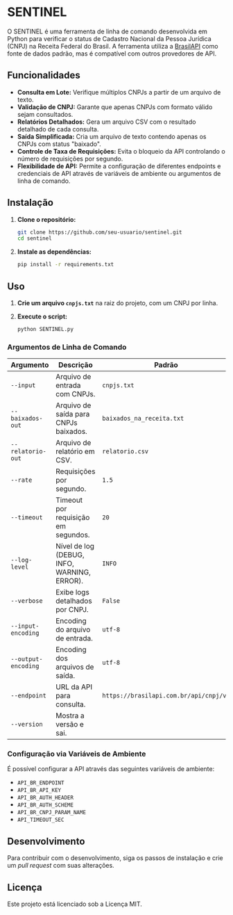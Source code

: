 # SENTINEL

O SENTINEL é uma ferramenta de linha de comando desenvolvida em Python para verificar o status de Cadastro Nacional da Pessoa Jurídica (CNPJ) na Receita Federal do Brasil. A ferramenta utiliza a [BrasilAPI](https://brasilapi.com.br/) como fonte de dados padrão, mas é compatível com outros provedores de API.

## Funcionalidades

- **Consulta em Lote:** Verifique múltiplos CNPJs a partir de um arquivo de texto.
- **Validação de CNPJ:** Garante que apenas CNPJs com formato válido sejam consultados.
- **Relatórios Detalhados:** Gera um arquivo CSV com o resultado detalhado de cada consulta.
- **Saída Simplificada:** Cria um arquivo de texto contendo apenas os CNPJs com status "baixado".
- **Controle de Taxa de Requisições:** Evita o bloqueio da API controlando o número de requisições por segundo.
- **Flexibilidade de API:** Permite a configuração de diferentes endpoints e credenciais de API através de variáveis de ambiente ou argumentos de linha de comando.

## Instalação

1.  **Clone o repositório:**
    ```bash
    git clone https://github.com/seu-usuario/sentinel.git
    cd sentinel
    ```

2.  **Instale as dependências:**
    ```bash
    pip install -r requirements.txt
    ```

## Uso

1.  **Crie um arquivo `cnpjs.txt`** na raiz do projeto, com um CNPJ por linha.

2.  **Execute o script:**
    ```bash
    python SENTINEL.py
    ```

### Argumentos de Linha de Comando

| Argumento | Descrição | Padrão |
| --- | --- | --- |
| `--input` | Arquivo de entrada com CNPJs. | `cnpjs.txt` |
| `--baixados-out` | Arquivo de saída para CNPJs baixados. | `baixados_na_receita.txt` |
| `--relatorio-out` | Arquivo de relatório em CSV. | `relatorio.csv` |
| `--rate` | Requisições por segundo. | `1.5` |
| `--timeout` | Timeout por requisição em segundos. | `20` |
| `--log-level` | Nível de log (DEBUG, INFO, WARNING, ERROR).| `INFO` |
| `--verbose` | Exibe logs detalhados por CNPJ. | `False` |
| `--input-encoding`| Encoding do arquivo de entrada. | `utf-8` |
| `--output-encoding`| Encoding dos arquivos de saída. | `utf-8` |
| `--endpoint` | URL da API para consulta. | `https://brasilapi.com.br/api/cnpj/v1` |
| `--version` | Mostra a versão e sai. | |

### Configuração via Variáveis de Ambiente

É possível configurar a API através das seguintes variáveis de ambiente:

- `API_BR_ENDPOINT`
- `API_BR_API_KEY`
- `API_BR_AUTH_HEADER`
- `API_BR_AUTH_SCHEME`
- `API_BR_CNPJ_PARAM_NAME`
- `API_TIMEOUT_SEC`

## Desenvolvimento

Para contribuir com o desenvolvimento, siga os passos de instalação e crie um *pull request* com suas alterações.

## Licença

Este projeto está licenciado sob a Licença MIT.
